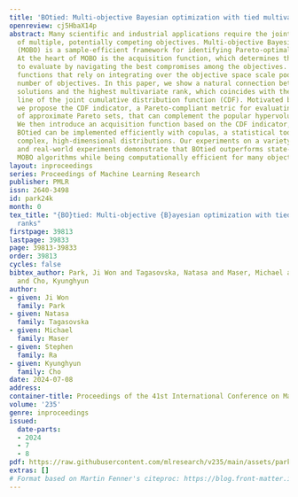 ```yaml
---
title: 'BOtied: Multi-objective Bayesian optimization with tied multivariate ranks'
openreview: cj5HbaX14p
abstract: Many scientific and industrial applications require the joint optimization
  of multiple, potentially competing objectives. Multi-objective Bayesian optimization
  (MOBO) is a sample-efficient framework for identifying Pareto-optimal solutions.
  At the heart of MOBO is the acquisition function, which determines the next candidate
  to evaluate by navigating the best compromises among the objectives. Acquisition
  functions that rely on integrating over the objective space scale poorly to a large
  number of objectives. In this paper, we show a natural connection between the non-dominated
  solutions and the highest multivariate rank, which coincides with the extreme level
  line of the joint cumulative distribution function (CDF). Motivated by this link,
  we propose the CDF indicator, a Pareto-compliant metric for evaluating the quality
  of approximate Pareto sets, that can complement the popular hypervolume indicator.
  We then introduce an acquisition function based on the CDF indicator, called BOtied.
  BOtied can be implemented efficiently with copulas, a statistical tool for modeling
  complex, high-dimensional distributions. Our experiments on a variety of synthetic
  and real-world experiments demonstrate that BOtied outperforms state-of-the-art
  MOBO algorithms while being computationally efficient for many objectives.
layout: inproceedings
series: Proceedings of Machine Learning Research
publisher: PMLR
issn: 2640-3498
id: park24k
month: 0
tex_title: "{BO}tied: Multi-objective {B}ayesian optimization with tied multivariate
  ranks"
firstpage: 39813
lastpage: 39833
page: 39813-39833
order: 39813
cycles: false
bibtex_author: Park, Ji Won and Tagasovska, Natasa and Maser, Michael and Ra, Stephen
  and Cho, Kyunghyun
author:
- given: Ji Won
  family: Park
- given: Natasa
  family: Tagasovska
- given: Michael
  family: Maser
- given: Stephen
  family: Ra
- given: Kyunghyun
  family: Cho
date: 2024-07-08
address:
container-title: Proceedings of the 41st International Conference on Machine Learning
volume: '235'
genre: inproceedings
issued:
  date-parts:
  - 2024
  - 7
  - 8
pdf: https://raw.githubusercontent.com/mlresearch/v235/main/assets/park24k/park24k.pdf
extras: []
# Format based on Martin Fenner's citeproc: https://blog.front-matter.io/posts/citeproc-yaml-for-bibliographies/
---
```

